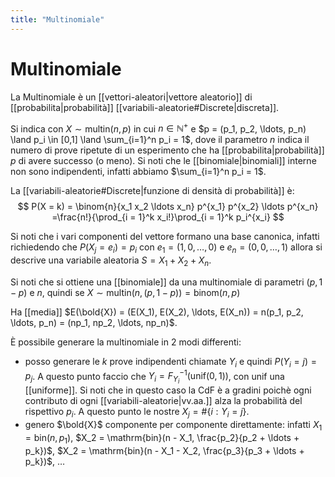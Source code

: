 ```yaml
---
title: "Multinomiale"
---
```

# Multinomiale
La Multinomiale è un [[vettori-aleatori|vettore aleatorio]] di [[probabilita|probabilità]] [[variabili-aleatorie#Discrete|discreta]].

Si indica con $X \sim \mathrm{multin}(n, p)$ in cui $n \in \mathbb{N}^+$ e $p = (p_1, p_2, \ldots, p_n) \land p_i \in [0,1] \land \sum_{i=1}^n p_i = 1$, dove il parametro $n$ indica il numero di prove ripetute di un esperimento che ha [[probabilita|probabilità]] $p$ di avere successo (o meno). Si noti che le [[binomiale|binomiali]] interne non sono indipendenti, infatti abbiamo $\sum_{i=1}^n p_i = 1$.

La [[variabili-aleatorie#Discrete|funzione di densità di probabilità]] è:
$$
P(X = k) = \binom{n}{x_1 x_2 \ldots x_n} p^{x_1} p^{x_2} \ldots p^{x_n} =\frac{n!}{\prod_{i = 1}^k x_i!}\prod_{i = 1}^k p_i^{x_i}
$$

Si noti che i vari componenti del vettore formano una base canonica, infatti richiedendo che $P(X_j = e_i) = p_i$ con $e_1 = (1, 0, \ldots, 0)$ e $e_n = (0, 0, \ldots, 1)$ allora si descrive una variabile aleatoria $S = X_1 + X_2 + X_n$.

Si noti che si ottiene una [[binomiale]] da una multinomiale di parametri $(p, 1-p)$ e $n$, quindi se $X \sim \mathrm{multin}(n, (p, 1-p)) = \mathrm{binom}(n, p)$

Ha [[media]] $E(\bold{X}) = (E(X_1), E(X_2), \ldots, E(X_n)) = n(p_1, p_2, \ldots, p_n) = (np_1, np_2, \ldots, np_n)$.

È possibile generare la multinomiale in 2 modi differenti:
- posso generare le $k$ prove indipendenti chiamate $Y_i$ e quindi $P(Y_i = j) = p_j$. A questo punto faccio che $Y_i = F_{Y_i}^{-1}(\mathrm{unif}(0,1))$, con $\mathrm{unif}$ una [[uniforme]]. Si noti che in questo caso la CdF è a gradini poichè ogni contributo di ogni [[variabili-aleatorie|vv.aa.]] alza la probabilità del rispettivo $p_i$. A questo punto le nostre $X_j = \#\{i : Y_i = j\}$.
- genero $\bold{X}$ componente per componente direttamente: infatti $X_1 = \mathrm{bin}(n, p_1)$, $X_2 = \mathrm{bin}(n - X_1, \frac{p_2}{p_2 + \ldots + p_k})$, $X_2 = \mathrm{bin}(n - X_1 - X_2, \frac{p_3}{p_3 + \ldots + p_k})$, $\ldots$
